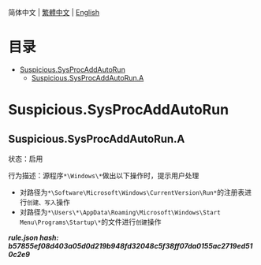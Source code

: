 


  
简体中文 | [繁體中文](README_zh_tw.md) | [English](README_en_us.md)  
  

目录
==

* [Suspicious.SysProcAddAutoRun](#suspicioussysprocaddautorun)
	* [Suspicious.SysProcAddAutoRun.A](#suspicioussysprocaddautoruna)

# Suspicious.SysProcAddAutoRun

## Suspicious.SysProcAddAutoRun.A
  
状态：启用

行为描述：源程序`*\Windows\*`做出以下操作时，提示用户处理
- 对路径为`*\Software\Microsoft\Windows\CurrentVersion\Run*`的注册表进行`创建、写入`操作
- 对路径为`*\Users\*\AppData\Roaming\Microsoft\Windows\Start Menu\Programs\Startup\*`的文件进行`创建`操作
  
***rule.json hash: b57855ef08d403a05d0d219b948fd32048c5f38ff07da0155ac2719ed510c2e9***